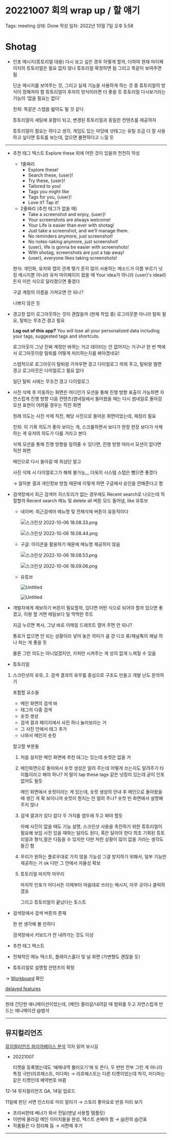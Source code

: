 # 20221007 회의 wrap up / 할 얘기

Tags: meeting
상태: Done
작성 일자: 2022년 10월 7일 오후 5:58

# Shotag

- 인포 메시지(튜토리얼 대용) 다시 보고 싶은 경우 어떻게 할까,
더하여 현재 마이페이지의 튜토리얼은 필요 없지 않나
튜토리얼 확정하면 됨 그리고 똑같이 보여주면 됨
    
    단순 메시지를 보여주는 것, 그리고 실제 기능을 사용하게 하는 것 중 튜토리얼의 방식이 정해져야 함
    튜토리얼이 후자의 방식이라면 더 좋을 듯
    튜토리얼 다시보기라는 기능이 ‘없을 필요는 없다’
    
    찬희: 똑같은 스텝을 밟아도 될 것 같다 
    
    튜토리얼이 세팅에 포함이 되고, 변경된 튜토리얼과 동일한 컨텐츠를 제공하자
    
    튜토리얼이 필요는 하다고 생각, 게임도 있는 마당에 샷태그는 유틸
    조금 더 잘 사용하고 싶다면 튜토를 보는데, 없으면 불편하다고 느낄 듯
    

---

- 추천 태그 텍스트 Explore these 외에 어떤 것이 있을까
천천히 작성
    - 1줄짜리
        - Explore these!
        - Search these, {user}!
        - Try these, {user}!
        - Tailored to you!
        - Tags you might like
        - Tags for you, {user}!
        - Love it? Tap it!
    - 2줄짜리 (추천 태그가 없을 때)
        - Take a screenshot and enjoy, {user}!
        - Your screenshots are always welcome!
        - Your Life is easier than ever with shotag!
        - Just take a screenshot, and we’ll manage them.
        - No reminders anymore, just screenshot!
        - No notes-taking anymore, just screenshot!
        - {user}, life is gonna be easier with screenshots!
        - With shotag, screenshots are just a tap away!
        - {user}, everyone likes taking screenshots!
    
    현식: 개인화, 유저와 앱의 관계 맺기
    흔히 많이 사용하는 메소드가 이름 부르기
    넛징 메시지뿐 아니라 유저 마이페이지 왔을 때
    Your idea가 아니라 {user}’s idea라든지 이런 식으로 달라졌으면 좋겠다
    
    구글 계정의 이름을 가져오면 안 되나?
    
    나쁘지 않은 듯
    

- 경고창 없이 로그아웃하는 것이 괜찮을까 (현재 작업 중)
로그아웃뿐 아니라 탈퇴 필요, 탈퇴는 무조건 경고 필요
    
    **Log out of this app?**
    You will lose all your personalized data 
    including your tags, suggested tags and shortcuts.
    
    로그아웃이 그냥 진짜 계정만 바뀌는 거고 데이터는 안 없어지는 거구나!
    한 번 백에서 로그아웃이랑 탈퇴를 어떻게 처리하는지를 봐야겠네요!  
    
    스텝적으로 로그아웃이 탈퇴랑 가까우면 경고 다이얼로그 띄워 주고, 탈퇴랑 멀면 경고 로그아웃은 다이얼로그 필요 없다
    
    일단 탈퇴 시에는 무조건 경고 다이얼로그
    

- 사진 삭제 후 이동하는 화면은 어디인가
모션을 통해 진행 방향 표출이 가능하면 자연스럽게 진행 방향 다음 컨텐츠(썸네일에서 들어왔을 때는 다시 썸네일로 돌아감
모션 표현이 어려울 경우는 직전 화면
    
    원래 의도는 사진 삭제 직전, 해당 사진으로 들어온 화면이었는데, 재정리 필요
    
    찬희: 이 기획 의도가 좋아 보이는 게, 스크롤하면서 보다가 한장 한장 보다가 삭제하는 게
    유저의 의도가 다를 거라고 본다
    
    삭제 모션을 통해 진행 방향을 알려줄 수 있다면, 진행 방향 따라서
    모션이 없다면 직전 화면
    
    메인으로 다시 돌아갈 때 최상단 말고
    
    사진 삭제 시 다이얼로그가 해제 불가능,,,
    더욱이 시스템 스텝은 뺐으면 좋겠다
    
    → 알아본 결과 개인정보 방침 때문에 이렇게 하면 구글에서 승인을 안해준다고 함
    

- 검색창에서 최근 검색어 히스토리가 없는 경우에도 Recent search로 나오는데 적절할까
Recent search 메뉴 및 delete all 버튼 모드 들어냄, like 유튜브
    - 네이버: 최근검색어 메뉴명 및 전체삭제 버튼이 유동적이다
        
        ![스크린샷 2022-10-06 18.08.33.png](20221007%20%E1%84%92%E1%85%AC%E1%84%8B%E1%85%B4%20wrap%20up%20%E1%84%92%E1%85%A1%E1%86%AF%20%E1%84%8B%E1%85%A4%E1%84%80%E1%85%B5%20ab408acc85d24ff48e545f34d391a95a/%25E1%2584%2589%25E1%2585%25B3%25E1%2584%258F%25E1%2585%25B3%25E1%2584%2585%25E1%2585%25B5%25E1%2586%25AB%25E1%2584%2589%25E1%2585%25A3%25E1%2586%25BA_2022-10-06_18.08.33.png)
        
        ![스크린샷 2022-10-06 18.08.44.png](20221007%20%E1%84%92%E1%85%AC%E1%84%8B%E1%85%B4%20wrap%20up%20%E1%84%92%E1%85%A1%E1%86%AF%20%E1%84%8B%E1%85%A4%E1%84%80%E1%85%B5%20ab408acc85d24ff48e545f34d391a95a/%25E1%2584%2589%25E1%2585%25B3%25E1%2584%258F%25E1%2585%25B3%25E1%2584%2585%25E1%2585%25B5%25E1%2586%25AB%25E1%2584%2589%25E1%2585%25A3%25E1%2586%25BA_2022-10-06_18.08.44.png)
        
    - 구글: 아이콘을 활용하기 때문에 메뉴명 제공하지 않음
        
        ![스크린샷 2022-10-06 18.08.53.png](20221007%20%E1%84%92%E1%85%AC%E1%84%8B%E1%85%B4%20wrap%20up%20%E1%84%92%E1%85%A1%E1%86%AF%20%E1%84%8B%E1%85%A4%E1%84%80%E1%85%B5%20ab408acc85d24ff48e545f34d391a95a/%25E1%2584%2589%25E1%2585%25B3%25E1%2584%258F%25E1%2585%25B3%25E1%2584%2585%25E1%2585%25B5%25E1%2586%25AB%25E1%2584%2589%25E1%2585%25A3%25E1%2586%25BA_2022-10-06_18.08.53.png)
        
        ![스크린샷 2022-10-06 18.09.06.png](20221007%20%E1%84%92%E1%85%AC%E1%84%8B%E1%85%B4%20wrap%20up%20%E1%84%92%E1%85%A1%E1%86%AF%20%E1%84%8B%E1%85%A4%E1%84%80%E1%85%B5%20ab408acc85d24ff48e545f34d391a95a/%25E1%2584%2589%25E1%2585%25B3%25E1%2584%258F%25E1%2585%25B3%25E1%2584%2585%25E1%2585%25B5%25E1%2586%25AB%25E1%2584%2589%25E1%2585%25A3%25E1%2586%25BA_2022-10-06_18.09.06.png)
        
    - 유튜브
        
        ![Untitled](20221007%20%E1%84%92%E1%85%AC%E1%84%8B%E1%85%B4%20wrap%20up%20%E1%84%92%E1%85%A1%E1%86%AF%20%E1%84%8B%E1%85%A4%E1%84%80%E1%85%B5%20ab408acc85d24ff48e545f34d391a95a/Untitled.png)
        
        ![Untitled](20221007%20%E1%84%92%E1%85%AC%E1%84%8B%E1%85%B4%20wrap%20up%20%E1%84%92%E1%85%A1%E1%86%AF%20%E1%84%8B%E1%85%A4%E1%84%80%E1%85%B5%20ab408acc85d24ff48e545f34d391a95a/Untitled%201.png)
        

- 개발자에게 제보하기 버튼이 필요할까, 있다면 어떤 식으로 되어야 할까
있으면 좋겠고, 이왕 할 거면 메일보다 덜 딱딱한 루트
    
    지금 누르면 복사,
    그냥 바로 이메일 드래프트 열어 주면 안 되나?
    
    통로가 없으면 안 되는 상황이라 넣어 놓은 의미가 큼
    걍 디코 류/채널톡의 채널 하나 파는 게 좋을 듯
    
    물론 그런 의도는 아니었겠지만, 카피만 시켜주는 게 성의 없게 느껴질 수 있음
    

- 튜토리얼
1. 스크린샷의 유뮤, 2. 검색 결과의 유무를 중심으로 구조도 만들고 개발 난도 문의하기
    
    
    포함할 요소들
    
    - 메인 화면의 검색 바
    - 태그의 다중 검색
    - 숏컷 생성
    - 검색 결과 페이지에서 사진 하나 눌러보라는 거
    - 그 사진 안에서 태그 추가
    - 나와서 메인의 숏컷
    
    참고할 부분들
    
    1. 처음 설치한 메인 화면에 추천 태그는 있는데 숏컷은 없을 거
    2. 메인화면으로 돌아와서 숏컷 생성은 알려 주는데 어떻게 쓰는지도 알려주기
    타이틀이라고 해야 하나? 저 말이 tap these tags 같은 넛징이 있는데 굳이 인포 없어도 될듯
        
        메인 화면에서 숏컷이라는 게 있는데, 숏컷 생성의 안내 후 메인으로 돌아왔을 때 생긴 게 확 보이니까
        숏컷이 뭔지는 안 알려 주나?
        숏컷 빈 화면에서 설명해 주지 않나
        
    3. 검색 결과가 있다 없다 두 가지를 염두에 두고 짜야 할듯
        
        아예 사진이 없을 때도 기능 설명, 스크린샷 사용을 촉진하기 위한 튜토리얼이 필요해 보임
        사진 있을 때와는 달라도 된다, 혹은 달라야 한다
        최초 기획된 튜토리얼과 형식,말은 다듬을 수 있지만
        다만 저런 상황이 많이 없을 거라는 생각도 들긴 함
        
    4. 우리가 원하는 플로우대로 가지 않을 가능성
    그걸 방지하기 위해서, 일부 기능만 제공하는 거 ok 다만 그 안에서 자율성 확보
    5. 튜토리얼 마지막 마무리
        
        마지막 인포가 어디서든 이제부터 마음대로 쓰라는 메시지, 아무 곳이나 클릭하겠죠
        
        그리고 튜토리얼이 끝났다는 토스트
        

- 검색창에서 검색 버튼의 존재
    
    한 번 생각해 볼 만하다
    
    검색창에서 키보드가 안 내려가는 것도 이상
    

- 추천 태그 텍스트

- 전체적인 메뉴 텍스트, 플레이스홀더 및 널 화면 (가변형도 괜찮을 듯)
- 튜토리얼로 설명할 컨텐츠의 확정

→ [Workboard](https://www.notion.so/f75a95bae5584104869998d909c1c2b5) 확인

[delayed features](delayed%20features%20ba46204fa41c44d38244e620a0164bc6.md) 

---

원래 간단한 애니메이션이었는데, (메인) 올라갈/내려갈 때 범위를 두고 자연스럽게 만드는 애니메이션 @범석 

---

## 뮤지컬리언즈

[뮤지컬리언즈 파이어베이스 분석](https://www.notion.so/27fd616bc3ab49f69d6234e5cb5a38af) 각자 읽어 보시길

- 20221007
    
    티켓을 등록했는데도 ‘예매내역 불러오기’에 또 뜬다, 두 번만
    전부 그런 게 아니라 특정 극만(라흐헤스트, 미다파) 
    → 라흐헤스트는 다른 티켓이었는데 착각, 미다파는 같은 티켓인데 예약번호 바뀜
    

12-14 뮤지컬리언즈 QA, 14일 업로드

11일에 판단 서면 인스타로 미리 알리기 → 스토리 좋아요로 반응 미리 보기

- 프리씨한테 배너가 와서 전달(맨날 사용할 템플릿)
- 이번에 올라갈 메인 이미지들을 완성, 텍스트 손봐야 함 → @찬희 @건표
- 작품들은 다 정리해 둠 → 서편제 후기

---